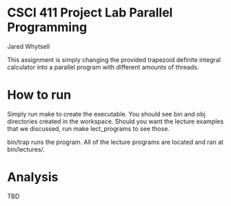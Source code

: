 # CSCI 411 Project Lab Parallel Programming

Jared Whytsell

This assignment is simply changing the provided trapezoid definite integral calculator into a parallel program with different amounts of threads.

# How to run

Simply run make to create the executable. You should see bin and obj directories created in the workspace. Should you want the lecture examples that we discussed, run make lect_programs to see those.

bin/trap runs the program.
All of the lecture programs are located and ran at bin/lectures/.

# Analysis

TBD
